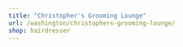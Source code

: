 ```yaml
---
title: "Christopher's Grooming Lounge"
url: /washington/christophers-grooming-lounge/
shop: hairdresser
---
```

